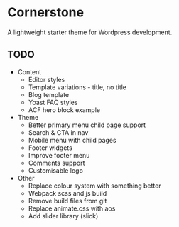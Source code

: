# Cornerstone

A lightweight starter theme for Wordpress development.


## TODO

- Content
    - Editor styles
    - Template variations - title, no title
    - Blog template
    - Yoast FAQ styles
    - ACF hero block example
- Theme
    - Better primary menu child page support
    - Search & CTA in nav
    - Mobile menu with child pages
    - Footer widgets
    - Improve footer menu
    - Comments support
    - Customisable logo
- Other
    - Replace colour system with something better
    - Webpack scss and js build
    - Remove build files from git
    - Replace animate.css with aos
    - Add slider library (slick)
